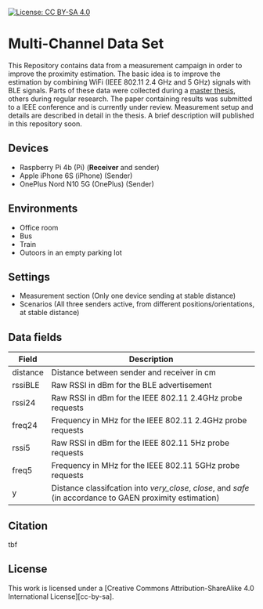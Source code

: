 [![License: CC BY-SA 4.0](https://img.shields.io/badge/License-CC%20BY--SA%204.0-lightgrey.svg)](https://creativecommons.org/licenses/by-sa/4.0/)


# Multi-Channel Data Set
This Repository contains data from a measurement campaign in order to improve the proximity estimation. The basic idea is to improve the estimation by combining WiFi (IEEE 802.11 2.4 GHz and 5 GHz) signals with BLE signals. Parts of these data were collected during a [master thesis](https://github.com/elanfer/msc-thesis), others during regular research. The paper containing results was submitted to a IEEE conference and is currently under review. Measurement setup and details are described in detail in the thesis. A brief description will published in this repository soon.

## Devices
- Raspberry Pi 4b (Pi) (**Receiver** and sender)
- Apple iPhone 6S (iPhone) (Sender)
- OnePlus Nord N10 5G (OnePlus) (Sender)

## Environments
- Office room
- Bus
- Train 
- Outoors in an empty parking lot

## Settings
- Measurement section (Only one device sending at stable distance)
- Scenarios (All three senders active, from different positions/orientations, at stable distance)

## Data fields
| Field | Description |
|-------|-------------|
| distance| Distance between sender and receiver in cm |
| rssiBLE | Raw RSSI in dBm for the BLE advertisement |
| rssi24  | Raw RSSI in dBm for the IEEE 802.11 2.4GHz probe requests |
| freq24  | Frequency in MHz for the IEEE 802.11 2.4GHz probe requests |
| rssi5   | Raw RSSI in dBm for the IEEE 802.11 5Hz probe requests | 
| freq5   | Frequency in MHz for the IEEE 802.11 5GHz probe requests |
| y       | Distance classifcation into *very_close*, *close*, and *safe* (in accordance to GAEN proximity estimation) |

## Citation 
tbf

## License
This work is licensed under a [Creative Commons Attribution-ShareAlike 4.0 International License][cc-by-sa].
